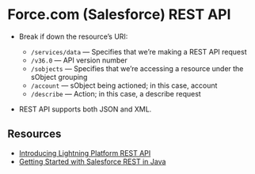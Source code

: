 # Force.com (Salesforce) REST API

* Break if down the resource’s URI:
  * `/services/data` — Specifies that we’re making a REST API request
  * `/v36.0` — API version number
  * `/sobjects` — Specifies that we’re accessing a resource under the sObject grouping
  * `/account` — sObject being actioned; in this case, account
  * `/describe` — Action; in this case, a describe request

* REST API supports both JSON and XML.

## Resources
* [Introducing Lightning Platform REST API](https://developer.salesforce.com/docs/atlas.en-us.212.0.api_rest.meta/api_rest/intro_what_is_rest_api.htm)
* [Getting Started with Salesforce REST in Java](https://www.jamesward.com/2016/01/26/quick-force-java-getting-started-with-salesforce-rest-in-java)
